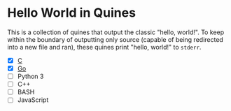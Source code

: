 # Hello World in Quines

This is a collection of quines that output the classic "hello, world!".
To keep within the boundary of outputting only source (capable of being
redirected into a new file and ran), these quines print "hello, world!"
to `stderr`.

* [X] [C](c)
* [X] [Go](go)
* [ ] Python 3
* [ ] C++
* [ ] BASH
* [ ] JavaScript
